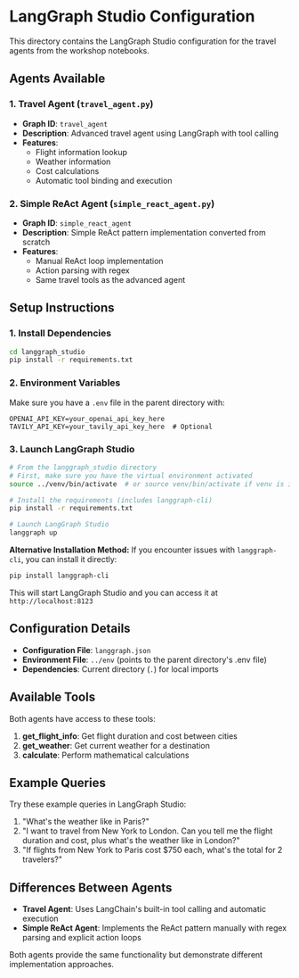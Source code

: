 # LangGraph Studio Configuration

This directory contains the LangGraph Studio configuration for the travel agents from the workshop notebooks.

## Agents Available

### 1. Travel Agent (`travel_agent.py`)
- **Graph ID**: `travel_agent`
- **Description**: Advanced travel agent using LangGraph with tool calling
- **Features**: 
  - Flight information lookup
  - Weather information
  - Cost calculations
  - Automatic tool binding and execution

### 2. Simple ReAct Agent (`simple_react_agent.py`)
- **Graph ID**: `simple_react_agent`
- **Description**: Simple ReAct pattern implementation converted from scratch
- **Features**:
  - Manual ReAct loop implementation
  - Action parsing with regex
  - Same travel tools as the advanced agent

## Setup Instructions

### 1. Install Dependencies
```bash
cd langgraph_studio
pip install -r requirements.txt
```

### 2. Environment Variables
Make sure you have a `.env` file in the parent directory with:
```
OPENAI_API_KEY=your_openai_api_key_here
TAVILY_API_KEY=your_tavily_api_key_here  # Optional
```

### 3. Launch LangGraph Studio
```bash
# From the langgraph_studio directory
# First, make sure you have the virtual environment activated
source ../venv/bin/activate  # or source venv/bin/activate if venv is in this directory

# Install the requirements (includes langgraph-cli)
pip install -r requirements.txt

# Launch LangGraph Studio
langgraph up
```

**Alternative Installation Method:**
If you encounter issues with `langgraph-cli`, you can install it directly:
```bash
pip install langgraph-cli
```

This will start LangGraph Studio and you can access it at `http://localhost:8123`

## Configuration Details

- **Configuration File**: `langgraph.json`
- **Environment File**: `../env` (points to the parent directory's .env file)
- **Dependencies**: Current directory (`.`) for local imports

## Available Tools

Both agents have access to these tools:

1. **get_flight_info**: Get flight duration and cost between cities
2. **get_weather**: Get current weather for a destination  
3. **calculate**: Perform mathematical calculations

## Example Queries

Try these example queries in LangGraph Studio:

1. "What's the weather like in Paris?"
2. "I want to travel from New York to London. Can you tell me the flight duration and cost, plus what's the weather like in London?"
3. "If flights from New York to Paris cost $750 each, what's the total for 2 travelers?"

## Differences Between Agents

- **Travel Agent**: Uses LangChain's built-in tool calling and automatic execution
- **Simple ReAct Agent**: Implements the ReAct pattern manually with regex parsing and explicit action loops

Both agents provide the same functionality but demonstrate different implementation approaches.